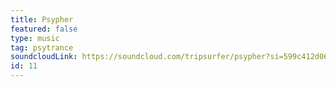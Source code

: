 ```yaml
---
title: Psypher
featured: false
type: music
tag: psytrance
soundcloudLink: https://soundcloud.com/tripsurfer/psypher?si=599c412d06ec4eba90e3b3acb054d9de&utm_source=clipboard&utm_medium=text&utm_campaign=social_sharing
id: 11
---
```

